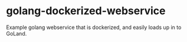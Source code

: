 # golang-dockerized-webservice
Example golang webservice that is dockerized, and easily loads up in to GoLand.
